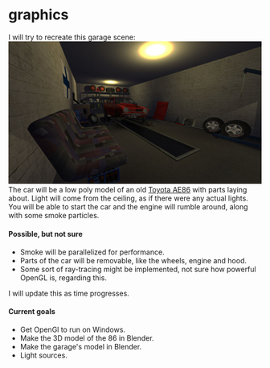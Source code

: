 # graphics
I will try to recreate this garage scene: 
![Garage](https://github.com/sodamachinebroke/graphics/blob/main/misc/msc_garage.jpg?raw=true)
The car will be a low poly model of an old [Toyota AE86]() with parts laying about. Light will come from the ceiling, as if there were any actual lights.
You will be able to start the car and the engine will rumble around, along with some smoke particles. 

#### Possible, but not sure
- Smoke will be parallelized for performance.
- Parts of the car will be removable, like the wheels, engine and hood.
- Some sort of ray-tracing might be implemented, not sure how powerful OpenGL is, regarding this.

I will update this as time progresses.

#### Current goals

- Get OpenGl to run on Windows.
- Make the 3D model of the 86 in Blender.
- Make the garage's model in Blender. 
- Light sources.
